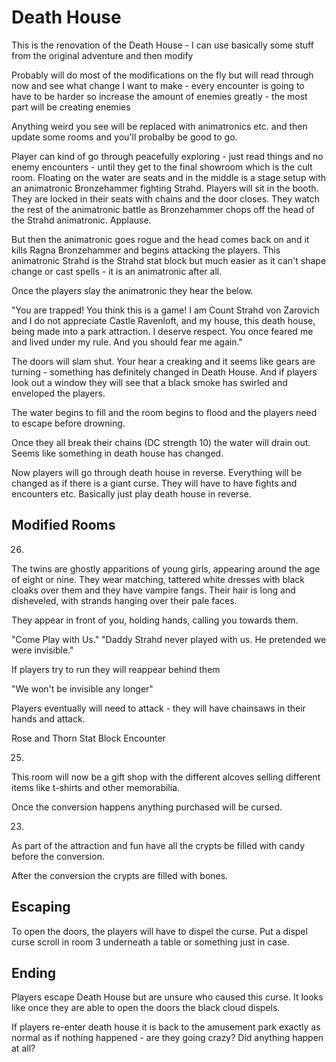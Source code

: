 # Death House


This is the renovation of the Death House - I can use basically some stuff from the original adventure and then modify


Probably will do most of the modifications on the fly but will read through now and see what change I want to make - every encounter is going to have to be harder so increase the amount of enemies greatly - the most part will be creating enemies

Anything weird you see will be replaced with animatronics etc. and then update some rooms and you'll probalby be good to go.


Player can kind of go through peacefully exploring - just read things and no enemy encounters - until they get to the final showroom which is the cult room. Floating on the water are seats and in the middle is a stage setup with an animatronic Bronzehammer fighting Strahd. Players will sit in the booth. They are locked in their seats with chains and the door closes. They watch the rest of the animatronic battle as Bronzehammer chops off the head of the Strahd animatronic. Applause. 

But then the animatronic goes rogue and the head comes back on and it kills Ragna Bronzehammer and begins attacking the players. This animatronic Strahd is the Strahd stat block but much easier as it can't shape change or cast spells - it is an animatronic after all.

Once the players slay the animatronic they hear the below.

"You are trapped! You think this is a game! I am Count Strahd von Zarovich and I do not appreciate Castle Ravenloft, and my house, this death house, being made into a park attraction. I deserve respect. You once feared me and lived under my rule. And you should fear me again." 


The doors will slam shut. Your hear a creaking and it seems like gears are turning - something has definitely changed in Death House. And if players look out a window they will see that a black smoke has swirled and enveloped the players.


The water begins to fill and the room begins to flood and the players need to escape before drowning. 

Once they all break their chains (DC strength 10) the water will drain out. Seems like something in death house has changed.

Now players will go through death house in reverse. Everything will be changed as if there is a giant curse. They will have to have fights and encounters etc. Basically just play death house in reverse.



## Modified Rooms

26.

The twins are ghostly apparitions of young girls, appearing around the age of eight or nine. They wear matching, tattered white dresses with black cloaks over them and they have vampire fangs. Their hair is long and disheveled, with strands hanging over their pale faces.

They appear in front of you, holding hands, calling you towards them.

"Come Play with Us." "Daddy Strahd never played with us. He pretended we were invisible." 

If players try to run they will reappear behind them

"We won't be invisible any longer"

Players eventually will need to attack - they will have chainsaws in their hands and attack.


Rose and Thorn Stat Block Encounter



25.

This room will now be a gift shop with the different alcoves selling different items like t-shirts and other memorabilia. 

Once the conversion happens anything purchased will be cursed.



23.

As part of the attraction and fun have all the crypts be filled with candy before the conversion.

After the conversion the crypts are filled with bones.










## Escaping

To open the doors, the players will have to dispel the curse. Put a dispel curse scroll in room 3 underneath a table or something just in case. 


## Ending

Players escape Death House but are unsure who caused this curse. It looks like once they are able to open the doors the black cloud dispels.

If players re-enter death house it is back to the amusement park exactly as normal as if nothing happened - are they going crazy? Did anything happen at all?



